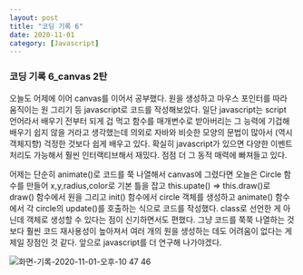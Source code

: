 ```yaml
---
layout: post
title: "코딩 기록 6"
date: 2020-11-01
category: [Javascript]
---
```



<h3>코딩 기록 6_canvas 2탄</h3>

오늘도 어제에 이어 canvas를 이어서 공부했다. 
원을 생성하고 마우스 포인터를 따라 움직이는 원 그리기 등 javascript로 코드를 작성해보았다.
일단 javascript는 script 언어라서 배우기 전부터 되게 겁 먹고 함수를 매개변수로 받아버리는 그 능력에 기겁해 
배우기 쉽지 않을 거라고 생각했는데 의외로 자바와 비슷한 모양의 문법이 많아서 (역시 객체지향)
걱정한 것보다 쉽게 배우고 있다. 확실히 javascript가 있으면 다양한 이벤트 처리도 가능해서 훨씬 인터랙티브해서 재밌다. 점점 더 그 동적 매력에 빠져들고 있다.
<p>
  어제는 단순히 animate()로 코드를 쭉 나열해서 canvas에 그렸다면 오늘은 Circle 함수를 만들어 x,y,radius,color로 기본 틀을 잡고 
  this.upate() => this.draw()로 draw() 함수에서 원을 그리고 init() 함수에서 circle 객체를 생성하고 animate() 함수에서 각 circle의 update()를 호출하는
  식으로 코드를 작성했다. class로 선언한 게 아닌데 객체로 생성할 수 있다는 점이 신기하면서도 편했다. 그냥 코드를 쭉쭉 나열하는 것보다 훨씬 코드 재사용성이 높아져서 
  여러 개의 원을 생성하는 데도 어려움이 없다는 게 제일 장점인 것 같다. 앞으로 javascript를 더 연구해 나가야겠다.
  <script src="https://gist.github.com/SUPINKIM/7df773c2f94724474f1b679dc17a98d1.js"></script>
</p>

![화면-기록-2020-11-01-오후-10 47 46](https://user-images.githubusercontent.com/49034615/97804656-aa21a000-1c94-11eb-8a1f-604a4edea5c0.gif)
